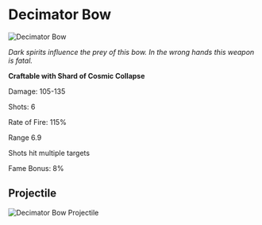 # Decimator Bow

![Decimator Bow](https://vwiki.valorserver.com/api/item/picture/decimator%20bow)

<i> Dark spirits influence the prey of this bow. In the wrong hands this weapon is fatal.</i>

**Craftable with Shard of Cosmic Collapse**

Damage: 105-135

Shots: 6

Rate of Fire: 115%

Range 6.9 

Shots hit multiple targets

Fame Bonus: 8%

## Projectile
![Decimator Bow Projectile](https://cdn.discordapp.com/attachments/953134990428868629/981323447986708600/decimator.gif)
